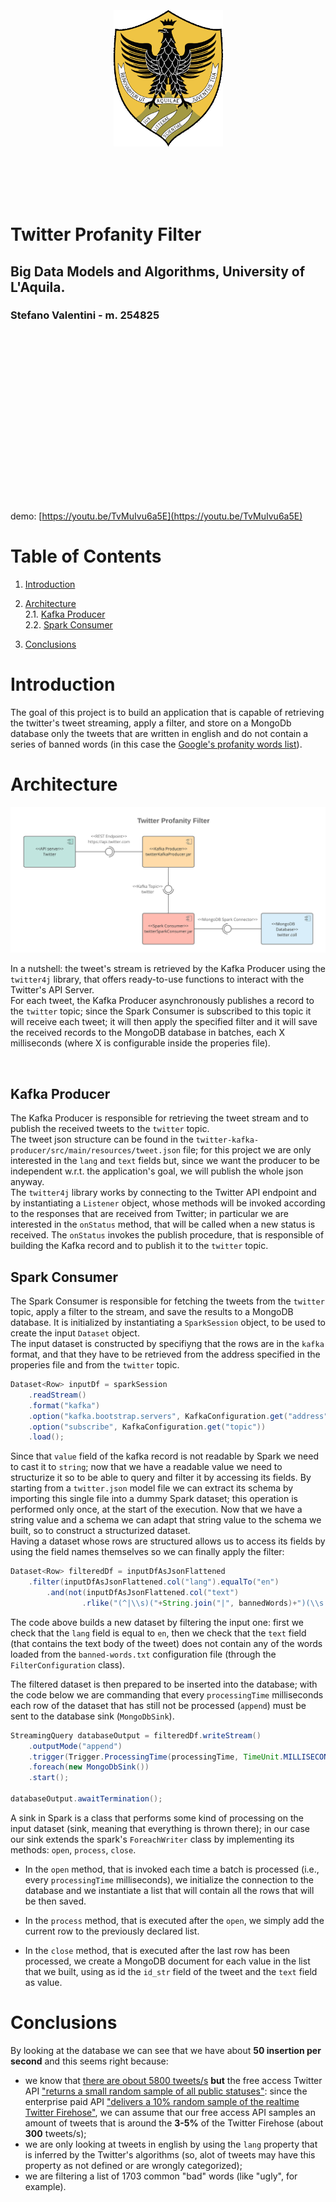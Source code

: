 <br/>
<br/>
<br/>
<br/>
<br/>


<p style="text-align:center"><img src="./assets/univaq-logo.gif" style="width:175px"/></p>

<br/>
<br/>
<br/>
<br/>

# Twitter Profanity Filter
## Big Data Models and Algorithms, University of L'Aquila.  
### Stefano Valentini - m. 254825

<br/>
<br/>
<br/>
<br/>
<br/>
<br/>
<br/>
<br/>
<br/>
<br/>
<br/>
<br/>
<br/>
<br/>
<br/>
<br/>

demo: [https://youtu.be/TvMuIvu6a5E](https://youtu.be/TvMuIvu6a5E)

<div style="page-break-after: always;"></div>

[//]: # (================================= TOC ================================================)

# Table of Contents
1. [Introduction](#introduction)
   
2. [Architecture](#architecture)  
    2.1. [Kafka Producer](#kafka-producer)  
    2.2. [Spark Consumer](#adopted-technologies-rest-server)  

3. [Conclusions](#conclusions)

    
<div style="page-break-after: always;"></div>

[//]: # (================================= INTRODUCTION ================================================)

# Introduction <a name="introduction"></a>

The goal of this project is to build an application that is capable of retrieving the twitter's tweet streaming, apply a filter, and store on a MongoDb database only the tweets that are written in english and do not contain a series of banned words (in this case the [Google's profanity words list](https://www.freewebheaders.com/full-list-of-bad-words-banned-by-google/)).

<div style="page-break-after: always;"></div>

[//]: # (================================= ARCHITECTURE ================================================)

# Architecture <a name="architecture"></a>

<p style="text-align:center"><img src="./assets/architecture.png"/></p>

In a nutshell: the tweet's stream is retrieved by the Kafka Producer using the <code>twitter4j</code> library, that offers ready-to-use functions to interact with the Twitter's API Server.  
For each tweet, the Kafka Producer asynchronously publishes a record to the <code>twitter</code> topic; since the Spark Consumer is subscribed to this topic it will receive each tweet; it will then apply the specified filter and it will save the received records to the MongoDB database in batches, each X milliseconds (where X is configurable inside the properies file).

[//]: # (================================= KAFKA PRODUCER ================================================)


<br/>


## Kafka Producer <a name="kafka-producer"></a>

The Kafka Producer is responsible for retrieving the tweet stream and to publish the received tweets to the <code>twitter</code> topic.  
The tweet json structure can be found in the <code>twitter-kafka-producer/src/main/resources/tweet.json</code> file; for this project we are only interested in the <code>lang</code> and <code>text</code> fields but, since we want the producer to be independent w.r.t. the application's goal, we will publish the whole json anyway.  
The <code>twitter4j</code> library works by connecting to the Twitter API endpoint and by instantiating a <code>Listener</code> object, whose methods will be invoked according to the responses that are received from Twitter; in particular we are interested in the <code>onStatus</code> method, that will be called when a new status is received.
The <code>onStatus</code> invokes the publish procedure, that is responsible of building the Kafka record and to publish it to the <code>twitter</code> topic.

<div style="page-break-after: always;"></div>

## Spark Consumer <a name="spark-consumer"></a>

The Spark Consumer is responsible for fetching the tweets from the <code>twitter</code> topic, apply a filter to the stream, and save the results to a MongoDB database.
It is initialized by instantiating a <code>SparkSession</code> object, to be used to create the input <code>Dataset</code> object.  
The input dataset is constructed by specifiyng that the rows are in the <code>kafka</code> format, and that they have to be retrieved from the address specified in the properies file and from the <code>twitter</code> topic. 
```java
Dataset<Row> inputDf = sparkSession
    .readStream()
    .format("kafka")
    .option("kafka.bootstrap.servers", KafkaConfiguration.get("address"))
    .option("subscribe", KafkaConfiguration.get("topic"))
    .load();
```
Since that <code>value</code> field of the kafka record is not readable by Spark we need to cast it to <code>string</code>; now that we have a readable value we need to structurize it so to be able to query and filter it by accessing its fields.
By starting from a <code>twitter.json</code> model file we can extract its schema by importing this single file into a dummy Spark dataset; this operation is performed only once, at the start of the execution.
Now that we have a string value and a schema we can adapt that string value to the schema we built, so to construct a structurized dataset.  
Having a dataset whose rows are structured allows us to access its fields by using the field names themselves so we can finally apply the filter:  
```java
Dataset<Row> filteredDf = inputDfAsJsonFlattened
    .filter(inputDfAsJsonFlattened.col("lang").equalTo("en")
        .and(not(inputDfAsJsonFlattened.col("text")
                .rlike("(^|\\s)("+String.join("|", bannedWords)+")(\\s|$)"))));

```
The code above builds a new dataset by filtering the input one: first we check that the <code>lang</code> field is equal to <code>en</code>, then we check that the <code>text</code> field (that contains the text body of the tweet) does not contain any of the words loaded from the <code>banned-words.txt</code> configuration file (through the <code>FilterConfiguration</code> class).  

The filtered dataset is then prepared to be inserted into the database; with the code below we are commanding that every <code>processingTime</code> milliseconds each row of the dataset that has still not be processed (<code>append</code>) must be sent to the database sink (<code>MongoDbSink</code>).  
<div style="page-break-after: always;"></div>

```java
StreamingQuery databaseOutput = filteredDf.writeStream()
    .outputMode("append")
    .trigger(Trigger.ProcessingTime(processingTime, TimeUnit.MILLISECONDS))
    .foreach(new MongoDbSink())
    .start();

databaseOutput.awaitTermination();
```

A sink in Spark is a class that performs some kind of processing on the input dataset (sink, meaning that everything is thrown there); in our case our sink extends the spark's <code>ForeachWriter</code> class by implementing its methods: <code>open</code>, <code>process</code>, <code>close</code>.

- In the <code>open</code> method, that is invoked each time a batch is processed (i.e., every <code>processingTime</code> milliseconds), we initialize the connection to the database and we instantiate a list that will contain all the rows that will be then saved. 
   
- In the <code>process</code> method, that is executed after the <code>open</code>, we simply add the current row to the previously declared list.  
  
- In the <code>close</code> method, that is executed after the last row has been processed, we create a MongoDB document for each value in the list that we built, using as id the <code>id_str</code> field of the tweet and the <code>text</code> field as value.


<div style="page-break-after: always;"></div>

[//]: # (================================= CONCLUSIONS ================================================)

# Conclusions <a name="conclusions"></a>

By looking at the database we can see that we have about <b>50 insertion per second</b> and this seems right because:
- we know that [there are obout 5800 tweets/s](https://www.omnicoreagency.com/twitter-statistics/) <b>but</b> the free access Twitter API ["returns a small random sample of all public statuses"](https://developer.twitter.com/en/docs/tweets/sample-realtime/overview/GET_statuse_sample): since the enterprise paid API ["delivers a 10% random sample of the realtime Twitter Firehose"](https://developer.twitter.com/en/docs/tweets/sample-realtime/overview/decahose), we can assume that our free access API samples an amount of tweets that is around the <b>3-5%</b> of the Twitter Firehose (about <b>300</b> tweets/s);
- we are only looking at tweets in english by using the <code>lang</code> property that is inferred by the Twitter's algorithms (so, alot of tweets may have this property as not defined or are wrongly categorized);
- we are filtering a list of 1703 common "bad" words (like "ugly", for example).

